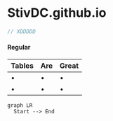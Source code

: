 # StivDC.github.io
[^1]: lmoa XD!
```js
// XDDDDD
```
#### Regular
| Tables | Are | Great |
| ------ | --- | ----- |
| •      | •   | •     |
| •      | •   | •     |

```mermaid
graph LR
  Start --> End
```